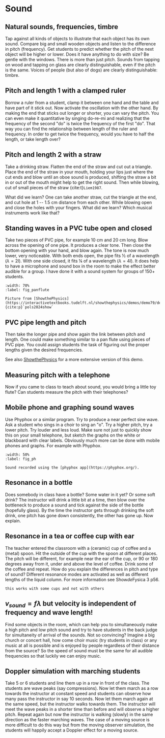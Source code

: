 # Sound

## Natural sounds, frequencies, timbre
Tap against all kinds of objects to illustrate that each object has its own sound. Compare big and small wooden objects and listen to the difference in pitch (frequency). Get students to predict whether the pitch of the next object will be higher or lower. Does it have anything to do with size? Be gentle with the windows. There is more than just pitch. Sounds from tapping on wood and tapping on glass are clearly distinguishable, even if the pitch is the same. Voices of people (but also of dogs) are clearly distinguishable: timbre.

## Pitch and length 1 with a clamped ruler
Borrow a ruler from a student, clamp it between one hand and the table and have part of it stick out. Now activate the oscillation with the other hand. By making the end that sticks out longer or shorter, you can vary the pitch. You can even make it quantitative by singing do-re-mi and realizing that the frequency of the second "do" is twice the frequency of the first "do". That way you can find the relationship between length of the ruler and frequency. In order to get twice the frequency, would you have to half the length, or take length over?

## Pitch and length 2 with a straw
Take a drinking straw. Flatten the end of the straw and cut out a triangle. Place the end of the straw in your mouth, holding your lips just where the cut ends and blow until an oboe sound is produced, shifting the straw a bit in or out of the mouth might help to get the right sound. Then while blowing, cut of small pieces of the straw {cite:t}`Liem1987`.

What did we learn? One can take another straw, cut the triangle at the end, and cut hole at 1 -- 1.5 cm distance from each other. While blowing open and close the holes with your fingers. What did we learn? Which musical instruments work like that?


## Standing waves in a PVC tube open and closed
Take two pieces of PVC pipe, for example 10 cm and 20 cm long. Blow across the opening of one pipe. It produces a clear tone. Then close the bottom opening with your hand, and blow again. The tone is now much lower, very noticeable. With both ends open, the pipe fits ½ of a wavelength ($λ=2l$). With one side closed, it fits ¼ of a wavelength ($λ=4l$). It does help to have a microphone and sound box in the room to make the effect better audible for a group. I have done it with a sound system for groups of 150+ students. 

```{figure} images/panflute.jpg
:width: 70%
:label: fig_panflute

Picture from [ShowthePhysics](https://interactivetextbooks.tudelft.nl/showthephysics/demos/demo79/demo79.html) {cite:p}`pols2024show`
```

## PVC pipe length and pitch
Then take the longer pipe and show again the link between pitch and length. One could make something similar to a pan flute using pieces of PVC pipe. You could assign students the task of figuring out the proper lengths given the desired frequencies.

See also [ShowthePhysics](https://interactivetextbooks.tudelft.nl/showthephysics/demos/demo79/demo79.html) for a more extensive version of this demo.

## Measuring pitch with a telephone
Now if you came to class to teach about sound, you would bring a little toy flute? Can students measure the pitch with their telephones?

## Mobile phone and graphing sound waves
Use Phyphox or a similar program. Try to produce a near perfect sine wave. Ask a student who sings in a choir to sing an "o". Try a higher pitch, try a lower pitch. Try louder and less loud. Make sure not just to quickly show this on your small telephone, but sketch the graphs on the white or blackboard with clear labels. Obviously much more can be done with mobile phones and graphs. For example with Phyphox.

```{figure} images/phyphox_sound.*
:width: 50%
:label: fig_ph

Sound recorded using the [phyphox app](https://phyphox.org/).
```

## Resonance in a bottle 
Does somebody in class have a bottle? Some water in it yet? Or some soft drink? The instructor will drink a little bit at a time, then blow over the bottleneck to produce a sound and tick against the side of the bottle (hopefully glass). By the time the instructor gets through drinking the soft drink, one pitch has gone down consistently, the other has gone up. Now explain.

## Resonance in a tea or coffee cup with ear
The teacher entered the classroom with a (ceramic) cup of coffee and a (metal) spoon. Hit the outside of the cup with the spoon at different places. The pitch will be different, for example near the ear of the cup, or 90 or 180 degrees away from it, under and above the level of coffee. Drink some of the coffee and repeat. How do you explain the differences in pitch and type of sound? Different resonance modes are activated as well as different lengths of the liquid column. For more information see Show*de*Fysica 3 p56.

```{note}
this works with some cups and not with others
```

## $v_{sound} = f λ$ but velocity is independent of frequency and wave length! 
Find some objects in the room, which can help you to simultaneously make a high pitch and low pitch sound and try to have students in the back judge for simultaneity of arrival of the sounds. Not so convincing? Imagine a big church or concert hall, how come choir music (try students in class) or any music at all is possible and is enjoyed by people regardless of their distance from the source? So the speed of sound must be the same for all audible frequencies so that luckily we can enjoy music.

## Doppler simulation with marching students
Take 5 or 6 students and line them up in a row in front of the class. The students are wave peaks (say compressions). Now let them march as a row towards the instructor at constant speed and students can observe how many pass the instructor in say 10 seconds. Now let them march again at the same speed, but the instructor walks towards them. The instructor will meet the wave peaks in a shorter time than before and will observe a higher pitch. Repeat again but now the instructor is walking (slowly) in the same direction as the faster marching waves. The case of a moving source is more difficult to do this way but from the moving observer simulation, the students will happily accept a Doppler effect for a moving source.
